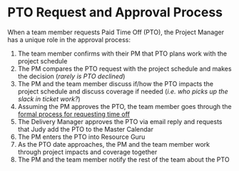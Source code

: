 # PTO Request and Approval Process

When a team member requests Paid Time Off (PTO), the Project Manager has a unique role in the approval process:

1. The team member confirms with their PM that PTO plans work with the project schedule
2. The PM compares the PTO request with the project schedule and makes the decision (*rarely is PTO declined*)
3. The PM and the team member discuss if/how the PTO impacts the project schedule and discuss coverage if needed (*i.e. who picks up the slack in ticket work?*)
4. Assuming the PM approves the PTO, the team member goes through the [formal process for requesting time off](https://github.com/CivicActions/handbook/docs/03-policies/benefits-and-holidays.md#pto)
5. The Delivery Manager approves the PTO via email reply and requests that Judy add the PTO to the Master Calendar
6. The PM enters the PTO into Resource Guru
7. As the PTO date approaches, the PM and the team member work through project impacts and coverage together
8. The PM and the team member notify the rest of the team about the PTO
